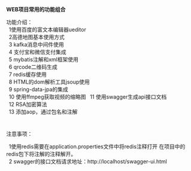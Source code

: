 **WEB项目常用的功能组合**

功能介绍：    
     &ensp;1使用百度的富文本编辑器ueditor  
     &ensp;2高德地图基本使用方式  
     &ensp;3 kafka消息中间件使用  
     &ensp;4 支付宝和微信支付集成  
     &ensp;5 mybatis注解和xml框架使用  
     &ensp;6 qrcode二维码生成  
     &ensp;7 redis缓存使用  
     &ensp;8 HTML的dom解析工具jsoup使用  
     &ensp;9 spring-data-jpa的集成  
     &ensp;10 使用ffmpeg获取视频的缩略图
     &ensp;11 使用swagger生成api接口文档  
     &ensp;12 RSA加密算法  
     &ensp;13 添加aop，通过包名和注解
     
#
注意事项：  

 &ensp;1使用redis需要在application.properties文件中将redis注释打开
在项目中的redis包下将注解的注释解开。  
 &ensp;2 swagger的接口文档请求地址：http://localhost/swagger-ui.html